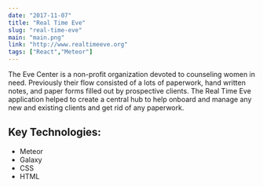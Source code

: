 ```yaml
---
date: "2017-11-07"
title: "Real Time Eve"
slug: "real-time-eve"
main: "main.png"
link: "http://www.realtimeeve.org"
tags: ["React","Meteor"]
---
```


The Eve Center is a non-profit organization devoted to counseling women in need. Previously their flow consisted of a lots of paperwork, hand written notes, and paper forms filled out by prospective clients. The Real Time Eve application helped to create a central hub to help onboard and manage any new and existing clients and get rid of any paperwork.

## Key Technologies:

* Meteor
* Galaxy
* CSS
* HTML
